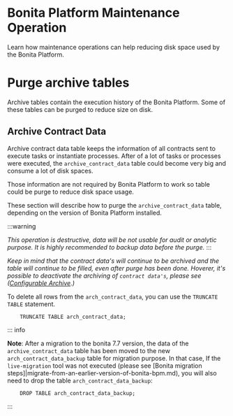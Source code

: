 # Bonita Platform Maintenance Operation

Learn how maintenance operations can help reducing disk space used by the Bonita Platform.

# Purge archive tables
Archive tables contain the execution history of the Bonita Platform. Some of these tables can be purged to reduce size on disk.

## Archive Contract Data

Archive contract data table keeps the information of all contracts sent to execute tasks or instantiate processes. After of a lot of tasks or processes were executed, the `archive_contract_data` table could become very big and consume a lot of disk spaces.

Those information are not required by Bonita Platform to work so table could be purge to reduce disk space usage.
                                                                                                                                 

These section will describe how to purge the `archive_contract_data` table, depending on the version of Bonita Platform installed.

:::warning

_This operation is destructive, data will be not usable for audit or analytic purpose. It is highly recommended to backup data before the purge._
:::

_Keep in mind that the contract data's will continue to be archived and the table will continue to be filled,  even after purge has been done. Hoverer, it's possible to deactivate the archiving of `contract data's`, please see ([Configurable Archive](configurable-archive.md).)_  
   


To delete all rows from the `arch_contract_data`, you can use the `TRUNCATE TABLE` statement.

~~~~
    TRUNCATE TABLE arch_contract_data;
~~~~

::: info

**Note**: After a migration to the bonita 7.7 version, the data of the `archive_contract_data` table has been moved to the new `arch_contract_data_backup` table for migration purpose.
In that case, If the `live-migration` tool was not executed (please see [Bonita migration steps]|migrate-from-an-earlier-version-of-bonita-bpm.md), you will also need to drop the table `arch_contract_data_backup`:

   
~~~~
    DROP TABLE arch_contract_data_backup;
~~~~
:::
                                                                
